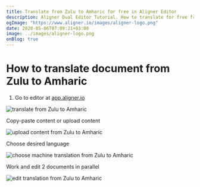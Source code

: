 ```yaml
---
title: Translate from Zulu to Amharic for free in Aligner Editor
description: Aligner Dual Editor Tutorial. How to translate for free from Zulu to Amharic. Aligner is multilingual document management platform. 
ogImage: "https://www.aligner.io/images/aligner-logo.png"
date: 2020-05-06T07:09:21+03:00
image: ../images/aligner-logo.png
onBlog: true
---
```


# How to translate document from Zulu to Amharic

1. Go to editor at [app.aligner.io](https://app.aligner.io "Aligner App web page")

![translate from Zulu to Amharic](../aligner-blank-editor.png "translate from Zulu to Amharic")

Copy-paste content or upload content

![upload content from Zulu to Amharic](../aligner-uploaded-document.png "upload content from Zulu to Amharic")

Choose desired language

![choose machine translation from Zulu to Amharic](../aligner-language-dropdown.png "choose machine translation from Zulu to Amharic")

Work and edit 2 documents in parallel

![edit translation from Zulu to Amharic](../aligner-double-sitded-editor.png "edit translation from Zulu to Amharic")


